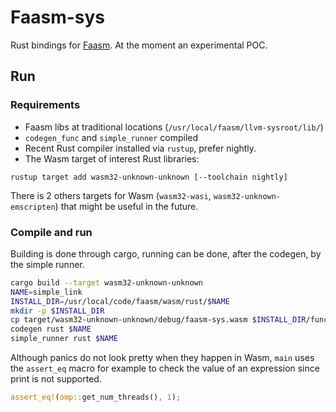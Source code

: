 # Faasm-sys

Rust bindings for [Faasm](https://github.com/lsds/faasm). At the moment an experimental POC.

## Run 

### Requirements

* Faasm libs at traditional locations (`/usr/local/faasm/llvm-sysroot/lib/`)
* `codegen_func` and `simple_runner` compiled
* Recent Rust compiler installed via `rustup`, prefer nightly.
* The Wasm target of interest Rust libraries:
```
rustup target add wasm32-unknown-unknown [--toolchain nightly]
```
There is 2 others targets for Wasm (`wasm32-wasi`, `wasm32-unknown-emscripten`) that might be useful
in the future.

### Compile and run

Building is done through cargo, running can be done, after the codegen, by the simple runner.
```bash
cargo build --target wasm32-unknown-unknown
NAME=simple_link
INSTALL_DIR=/usr/local/code/faasm/wasm/rust/$NAME
mkdir -p $INSTALL_DIR
cp target/wasm32-unknown-unknown/debug/faasm-sys.wasm $INSTALL_DIR/function.wasm
codegen rust $NAME
simple_runner rust $NAME
```

Although panics do not look pretty when they happen in Wasm, `main` uses the `assert_eq` macro for
example to check the value of an expression since print is not supported.
```rust
assert_eq!(omp::get_num_threads(), 1);
```
